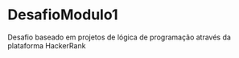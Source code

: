 # DesafioModulo1
Desafio baseado em projetos de lógica de programação através da plataforma HackerRank
